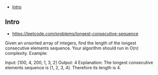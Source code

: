 - [Intro](#intro)

## Intro

- https://leetcode.com/problems/longest-consecutive-sequence

Given an unsorted array of integers, find the length of the longest consecutive elements sequence.
Your algorithm should run in O(n) complexity.
Example:

Input: [100, 4, 200, 1, 3, 2]
Output: 4
Explanation: The longest consecutive elements sequence is [1, 2, 3, 4]. Therefore its length is 4.

